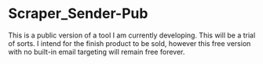 # Scraper_Sender-Pub
This is a public version of a tool I am currently developing. This will be a trial of sorts. I intend for the finish product to be sold, however this free version with no built-in email targeting will remain free forever.
